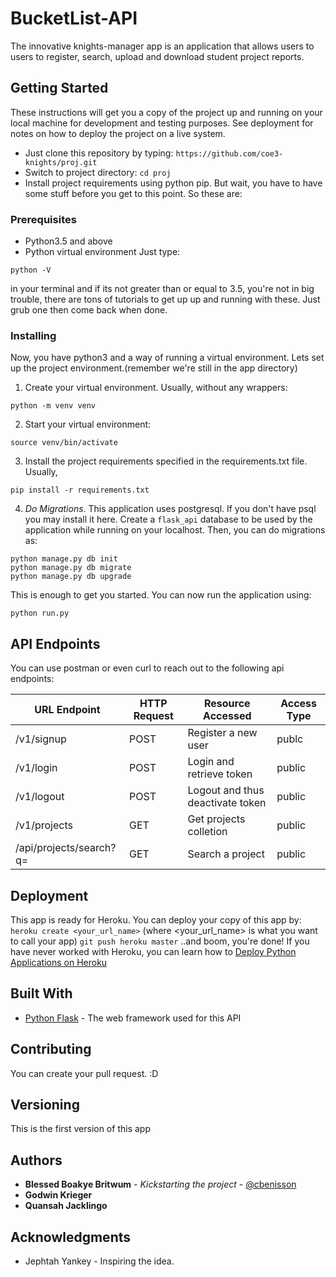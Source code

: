 # BucketList-API

The innovative knights-manager app is an application that allows users  to users to register, search, upload and download student project reports.

## Getting Started

These instructions will get you a copy of the project up and running on your local machine for development and testing purposes. See deployment for notes on how to deploy the project on a live system.
- Just clone this repository by typing: `https://github.com/coe3-knights/proj.git`
- Switch to project directory: `cd proj`
- Install project requirements using python pip. But wait, you have to have some stuff before you get to this point. So these are:

### Prerequisites

- Python3.5 and above
- Python virtual environment
Just type:
```
python -V
```
in your terminal and if its not greater than or equal to 3.5, you're not in big trouble, there are tons of tutorials to get up up and running with these. Just grub one then come back when done.

### Installing

Now, you have python3 and a way of running a virtual environment. Lets set up the project environment.(remember we're still in the app directory)

1. Create your virtual environment. Usually, without any wrappers:
```
python -m venv venv
```
2. Start your virtual environment:
```
source venv/bin/activate
```
3. Install the project requirements specified in the requirements.txt file. Usually,
```
pip install -r requirements.txt
```
4. *Do Migrations*. This application uses postgresql. If you don't have psql you may install it here.
Create a `flask_api` database to be used by the application while running on your localhost.
Then, you can do migrations as:
```
python manage.py db init
python manage.py db migrate
python manage.py db upgrade
```

This is enough to get you started.
You can now run the application using:

`python run.py`

## API Endpoints
You can use postman or even curl to reach out to the following api endpoints:

URL Endpoint	|               HTTP Request   | Resource Accessed | Access Type|
----------------|-----------------|-------------|------------------
/v1/signup  |      POST	| Register a new user|publc
/v1/login	  |     POST	| Login and retrieve token|public
/v1/logout	  |     POST	| Logout and thus deactivate token|public
/v1/projects	  |  GET	| Get projects colletion|public
/api/projects/search?q=<query>| GET	|Search a project|public

## Deployment

This app is ready for Heroku. You can deploy your copy of this app by:
`heroku create <your_url_name>` (where <your_url_name> is what you want to call your app)
`git push heroku master` 
..and boom, you're done!
If you have never worked with Heroku, you can learn how to [Deploy Python Applications on Heroku](https://devcenter.heroku.com/articles/getting-started-with-python#introduction)
## Built With

* [Python Flask](https://www.fullstackpython.com/flask.html) - The web framework used for this API

## Contributing

You can create your pull request. :D

## Versioning

This is the first version of this app 

## Authors

* **Blessed Boakye Britwum** - *Kickstarting the project* - [@cbenisson](https://github.com/coe3-knights/proj)
* **Godwin Krieger** 
* **Quansah Jacklingo**

## Acknowledgments

* Jephtah Yankey - Inspiring the idea.
